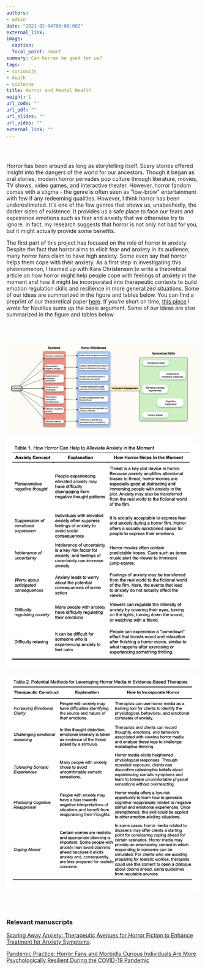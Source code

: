 ```yaml
---
authors:
- admin
date: "2021-02-04T00:00:00Z"
external_link:
image:
  caption:
  focal_point: Smart
summary: Can horror be good for us?
tags:
- curiosity
- death
- violence
title: Horror and Mental Health
weight: 1
url_code: ""
url_pdf: ""
url_slides: ""
url_video: ""
external_link: ""
---
```


<br/><br/>

Horror has been around as long as storytelling itself. Scary stories offered insight into the dangers of the world for our ancestors. Though it began as oral stories, modern horror pervades pop culture through literature, movies, TV shows, video games, and interactive theater. However, horror fandom comes with a stigma - the genre is often seen as "low-brow" entertainment with few if any redeeming qualities. However, I think horror has been underestimated. It's one of the few genres that shows us, unabashedly, the darker sides of existence. It provides us a safe place to face our fears and expeirence emotions such as fear and anxiety that we otherwise try to ignore. In fact, my research suggests that horror is not only not bad for you, but it might actually provide some benefits. 

The first part of this project has focused on the role of horror in anxiety. Despite the fact that horror aims to elicit fear and anxiety in its audience, many horror fans claim to have high anxiety. Some even say that horror helps them cope with their anxiety. As a first step in investigating this pheonomenon, I teamed up with Kara Christensen to write a theoretical article on how horror might help people cope with feelings of anxiety in the moment and how it might be incorporated into therapeutic contexts to build emotion regulation skills and resilience in more generalized situations. Some of our ideas are summarized in the figure and tables below. You can  find a preprint of our theoretical paper [here](https://psyarxiv.com/7uh6f/). If you're short on time, [this piece](https://nautil.us/issue/95/escape/why-horror-films-are-more-popular-than-ever) I wrote for Nautilus sums up the basic argument. Some of our ideas are also summarized in the figure and tables below.


<br/><br/>


![](figure1.jpg)

![](table1.jpg)

![](table2.jpg)


<br/><br/>

### Relevant manuscripts

[Scaring Away Anxiety: Therapeutic Avenues for Horror Fiction to Enhance Treatment for Anxiety Symptoms](https://psyarxiv.com/7uh6f/).


[Pandemic Practice: Horror Fans and Morbidly Curious Individuals Are More Psychologically Resilient During the COVID-19 Pandemic](https://www.ncbi.nlm.nih.gov/pmc/articles/PMC7492010/)





